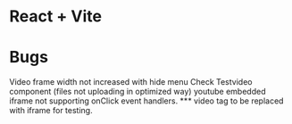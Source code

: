 # React + Vite

# Bugs
Video frame width not increased with hide menu
Check Testvideo component (files not uploading in optimized way)
youtube embedded iframe not supporting onClick event handlers. *** video tag to be replaced with iframe for testing.
